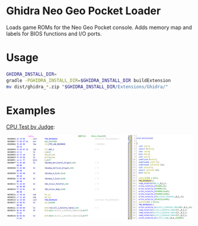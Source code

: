# Ghidra Neo Geo Pocket Loader

Loads game ROMs for the Neo Geo Pocket console. Adds memory map and labels for BIOS functions and I/O ports.

# Usage

```sh
GHIDRA_INSTALL_DIR=
gradle -PGHIDRA_INSTALL_DIR=$GHIDRA_INSTALL_DIR buildExtension
mv dist/ghidra_*.zip "$GHIDRA_INSTALL_DIR/Extensions/Ghidra/"
```

# Examples

[CPU Test by Judge](https://archive.org/details/ngpc_CPU_Test_199x_Judge_PD):

![](cputest1.png)
